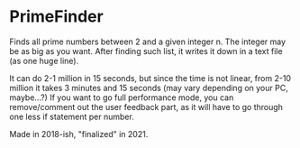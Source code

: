 # PrimeFinder
Finds all prime numbers between 2 and a given integer n. The integer may be as big as you want.
After finding such list, it writes it down in a text file (as one huge line).

It can do 2-1 million in 15 seconds, but since the time is not linear, from  2-10 million it takes 3 minutes and 15 seconds (may vary depending on your PC, maybe...?)
If you want to go full performance mode, you can remove/comment out the user feedback part, as it will have to go through one less if statement per number.

Made in 2018-ish, "finalized" in 2021.
